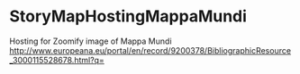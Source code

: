 # StoryMapHostingMappaMundi
Hosting for Zoomify image of Mappa Mundi
http://www.europeana.eu/portal/en/record/9200378/BibliographicResource_3000115528678.html?q=
